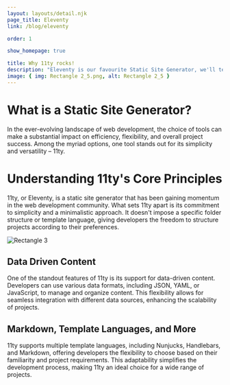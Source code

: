 ```yaml
---
layout: layouts/detail.njk
page_title: Eleventy
link: /blog/eleventy

order: 1

show_homepage: true

title: Why 11ty rocks!
description: "Eleventy is our favourite Static Site Generator, we'll tell you why."
image: { img: Rectangle 2_5.png, alt: Rectangle 2_5 }
---
```


# What is a Static Site Generator?

In the ever-evolving landscape of web development, the choice of tools can make a substantial impact on efficiency, flexibility, and overall project success. Among the myriad options, one tool stands out for its simplicity and versatility – 11ty.

# Understanding 11ty's Core Principles

11ty, or Eleventy, is a static site generator that has been gaining momentum in the web development community. What sets 11ty apart is its commitment to simplicity and a minimalistic approach. It doesn't impose a specific folder structure or template language, giving developers the freedom to structure projects according to their preferences.

![Rectangle 3](/assets/images/Rectangle%203.png)

## Data Driven Content

One of the standout features of 11ty is its support for data-driven content. Developers can use various data formats, including JSON, YAML, or JavaScript, to manage and organize content. This flexibility allows for seamless integration with different data sources, enhancing the scalability of projects.

## Markdown, Template Languages, and More

11ty supports multiple template languages, including Nunjucks, Handlebars, and Markdown, offering developers the flexibility to choose based on their familiarity and project requirements. This adaptability simplifies the development process, making 11ty an ideal choice for a wide range of projects.
